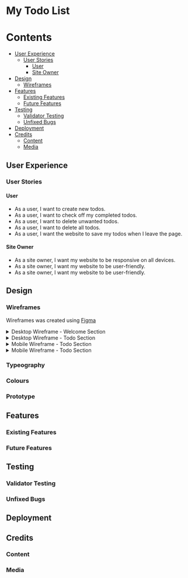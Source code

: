 # My Todo List

# Contents 
- [User Experience](#user-experience)
  - [User Stories](#user-stories)
    - [User](#user)
    - [Site Owner](#site-owner)
- [Design](#design)
  - [Wireframes](#wireframes)
- [Features](#features)
  - [Existing Features](#existing-features)
  - [Future  Features](#future-features)
- [Testing](#testing)
  - [Validator Testing](#validator-testing)
  - [Unfixed Bugs](#unfixed-bugs)
- [Deployment](#deployment)
- [Credits](#credits)
  - [Content](#content)
  - [Media](#media)

## User Experience 

### User Stories 

#### User
- As a user, I want to create new todos.
- As a user, I want to check off my completed todos.
- As a user, I want to delete unwanted todos.
- As a user, I want to delete all todos.
- As a user, I want the website to save my todos when I leave the page.

#### Site Owner
- As a site owner, I want my website to be responsive on all devices.
- As a site owner, I want my website to be user-friendly.
- As a site owner, I want my website to be user-friendly.

## Design 

### Wireframes

Wireframes was created using [Figma](https://www.figma.com/)

<details>
<summary>Desktop Wireframe - Welcome Section</summary>
<img src="readme-assets/images/Wireframe-Desktop-Welcome.jpg">
</details>

<details>
<summary>Desktop Wireframe - Todo Section</summary>
<img src="readme-assets/images/Wireframe-Desktop-Todo.jpg">
</details>

<details>
<summary>Mobile Wireframe - Todo Section</summary>
<img src="readme-assets/images/Wireframe-Mobile-Welcome.jpg">
</details>

<details>
<summary>Mobile Wireframe - Todo Section</summary>
<img src="readme-assets/images/Wireframe-Mobile-Todo.jpg">
</details>

### Typeography

### Colours

### Prototype 

## Features

### Existing Features

### Future Features

## Testing 

### Validator Testing

### Unfixed Bugs

## Deployment 

## Credits

### Content

### Media
